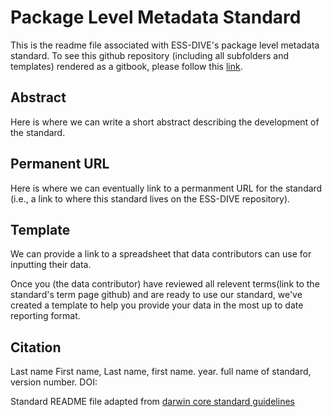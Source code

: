 # Package Level Metadata Standard

This is the readme file associated with ESS-DIVE's package level metadata standard.
To see this github repository (including all subfolders and templates) rendered as a gitbook, please follow this [link](https://app.gitbook.com/@ess-dive/s/package-level-metadata-standard/).

## Abstract

Here is where we can write a short abstract describing the development of the standard.

## Permanent URL

Here is where we can eventually link to a permanment URL for the standard \(i.e., a link to where this standard lives on the ESS-DIVE repository\).

## Template

We can provide a link to a spreadsheet that data contributors can use for inputting their data.

Once you \(the data contributor\) have reviewed all relevent terms\(link to the standard's term page github\) and are ready to use our standard, we've created a template to help you provide your data in the most up to date reporting format.

## Citation

Last name First name, Last name, first name. year. full name of standard, version number. DOI:

Standard README file adapted from [darwin core standard guidelines](https://github.com/tdwg/infrastructure/blob/master/migration/guidelines-for-standard-repositories.md)

